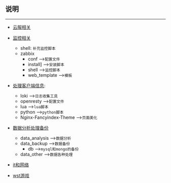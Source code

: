 ## 说明  
***
- [云服相关](https://github.com/lin-tianyang/dev/tree/master/devops/aws)
- [监控相关](https://github.com/lin-tianyang/dev/tree/master/devops/Monitoring_related)
    - shell: `补充监控脚本`
    - zabbix
        -  conf                 -->`配置文件`
        - install]               -->`安装脚本`
        - shell                  -->`监控脚本`
        - web_template   -->`模板`
- [处理客户端信息](https://github.com/lin-tianyang/dev/tree/master/Client_infotmation):
    - loki -->`日志收集工具`
    - openresty -->`配置文件`
    - lua  -->`lua脚本`
    - python  -->`python脚本`
    - Nginx-Fancyindex-Theme   -->`页面美化`
 
 - [数据分析处理备份](https://github.com/lin-tianyang/dev/tree/master/Data_related)
     - data_analysis   -->`数据分析`
     - data_backup    -->`数据备份`
         - db    -->`mysql和mongo的备份`
     - data_other       -->`数据各种处理`
 - [it和网络](https://github.com/lin-tianyang/dev/tree/master/It_network)
 - [wst游戏](https://github.com/lin-tianyang/dev/tree/master/Wst_game)






